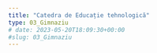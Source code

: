 ```yaml
---
title: "Catedra de Educație tehnologică"  
type: 03_Gimnaziu
# date: 2023-05-20T18:09:30+00:00
#slug: 03_Gimnaziu
---
```

